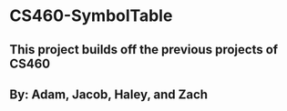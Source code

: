 # CS460-SymbolTable

## This project builds off the previous projects of CS460

## By: Adam, Jacob, Haley, and Zach